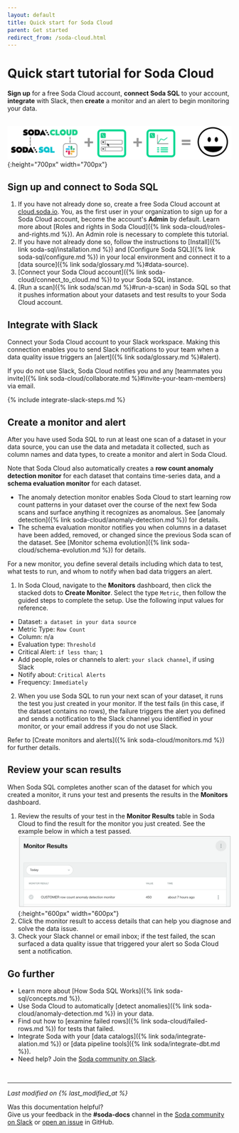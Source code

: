 ```yaml
---
layout: default
title: Quick start for Soda Cloud
parent: Get started
redirect_from: /soda-cloud.html
---
```


# Quick start tutorial for Soda Cloud

**Sign up** for a free Soda Cloud account, **connect Soda SQL** to your account, **integrate** with Slack, then **create** a monitor and an alert to begin monitoring your data.
<br />
<br />

![tutorial-cloud-happy-path](/assets/images/cloud-tutorial-happy-path.png){:height="700px" width="700px"}


## Sign up and connect to Soda SQL

1. If you have not already done so, create a free Soda Cloud account at <a href="https://cloud.soda.io/signup" target="_blank"> cloud.soda.io</a>. You, as the first user in your organization to sign up for a Soda Cloud account, become the account's **Admin** by default. Learn more about [Roles and rights in Soda Cloud]({% link soda-cloud/roles-and-rights.md %}). An Admin role is necessary to complete this tutorial.
2. If you have not already done so, follow the instructions to [Install]({% link soda-sql/installation.md %}) and [Configure Soda SQL]({% link soda-sql/configure.md %}) in your local environment and connect it to a [data source]({% link soda/glossary.md %}#data-source). 
3. [Connect your Soda Cloud account]({% link soda-cloud/connect_to_cloud.md %}) to your Soda SQL instance.
4. [Run a scan]({% link soda/scan.md %}#run-a-scan) in Soda SQL so that it pushes information about your datasets and test results to your Soda Cloud account.

## Integrate with Slack

Connect your Soda Cloud account to your Slack workspace. Making this connection enables you to send Slack notifications to your team when a data quality issue triggers an [alert]({% link soda/glossary.md %}#alert).

If you do not use Slack, Soda Cloud notifies you and any [teammates you invite]({% link soda-cloud/collaborate.md %}#invite-your-team-members) via email.

{% include integrate-slack-steps.md %}

## Create a monitor and alert

After you have used Soda SQL to run at least one scan of a dataset in your data source, you can use the data and metadata it collected, such as column names and data types, to create a monitor and alert in Soda Cloud.

Note that Soda Cloud also automatically creates a **row count anomaly detection monitor** for each dataset that contains time-series data, and a **schema evaluation monitor** for each dataset. 
* The anomaly detection monitor enables Soda Cloud to start learning row count patterns in your dataset over the course of the next few Soda scans and surface anything it recognizes as anomalous. See [anomaly detection]({% link soda-cloud/anomaly-detection.md %}) for details. 
* The schema evaluation monitor notifies you when columns in a dataset have been added, removed, or changed since the previous Soda scan of the dataset. See [Monitor schema evolution]({% link soda-cloud/schema-evolution.md %}) for details.

For a new monitor, you define several details including which data to test, what tests to run, and whom to notify when bad data triggers an alert.

1. In Soda Cloud, navigate to the **Monitors** dashboard, then click the stacked dots to **Create Monitor**. Select the type `Metric`, then follow the guided steps to complete the setup. Use the following input values for reference.
* Dataset: `a dataset in your data source`
* Metric Type: `Row Count` <br />
* Column: n/a
* Evaluation type: `Threshold`
* Critical Alert: `if less than`; `1`
* Add people, roles or channels to alert: `your slack channel`, if using Slack
* Notify about: `Critical Alerts`
* Frequency: `Immediately`
2. When you use Soda SQL to run your next scan of your dataset, it runs the test you just created in your monitor. If the test fails (in this case, if the dataset contains no rows), the failure triggers the alert you defined and sends a notification to the Slack channel you identified in your monitor, or your email address if you do not use Slack.

Refer to [Create monitors and alerts]({% link soda-cloud/monitors.md %}) for further details.

## Review your scan results

When Soda SQL completes another scan of the dataset for which you created a monitor, it runs your test and presents the results in the **Monitors** dashboard.

1. Review the results of your test in the **Monitor Results** table in Soda Cloud to find the result for the monitor you just created. See the example below in which a test passed.
![tutorial-monitor-results](/assets/images/tutorial-monitor-results.png){:height="600px" width="600px"}
2. Click the monitor result to access details that can help you diagnose and solve the data issue.
3. Check your Slack channel or email inbox; if the test failed, the scan surfaced a data quality issue that triggered your alert so Soda Cloud sent a notification.


## Go further

* Learn more about [How Soda SQL Works]({% link soda-sql/concepts.md %}).
* Use Soda Cloud to automatically [detect anomalies]({% link soda-cloud/anomaly-detection.md %}) in your data.
* Find out how to [examine failed rows]({% link soda-cloud/failed-rows.md %}) for tests that failed.
* Integrate Soda with your [data catalogs]({% link soda/integrate-alation.md %}) or [data pipeline tools]({% link soda/integrate-dbt.md %}).
* Need help? Join the <a href="http://community.soda.io/slack" target="_blank"> Soda community on Slack</a>.

<br />

---
*Last modified on {% last_modified_at %}*

Was this documentation helpful? <br /> Give us your feedback in the **#soda-docs** channel in the <a href="http://community.soda.io/slack" target="_blank"> Soda community on Slack</a> or <a href="https://github.com/sodadata/docs/issues/new" target="_blank">open an issue</a> in GitHub.